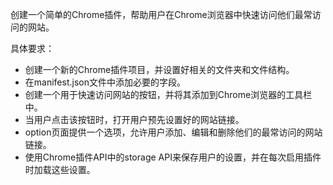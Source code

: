 创建一个简单的Chrome插件，帮助用户在Chrome浏览器中快速访问他们最常访问的网站。

具体要求：
- 创建一个新的Chrome插件项目，并设置好相关的文件夹和文件结构。
- 在manifest.json文件中添加必要的字段。
- 创建一个用于快速访问网站的按钮，并将其添加到Chrome浏览器的工具栏中。
- 当用户点击该按钮时，打开用户预先设置好的网站链接。
- option页面提供一个选项，允许用户添加、编辑和删除他们的最常访问的网站链接。
- 使用Chrome插件API中的storage API来保存用户的设置，并在每次启用插件时加载这些设置。